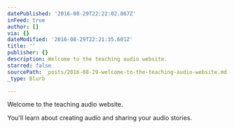 ```yaml
---
datePublished: '2016-08-29T22:22:02.867Z'
inFeed: true
author: []
via: {}
dateModified: '2016-08-29T22:21:35.601Z'
title: ''
publisher: {}
description: Welcome to the teaching audio website.
starred: false
sourcePath: _posts/2016-08-29-welcome-to-the-teaching-audio-website.md
_type: Blurb

---
```

Welcome to the teaching audio website.

You'll learn about creating audio and sharing your audio stories.